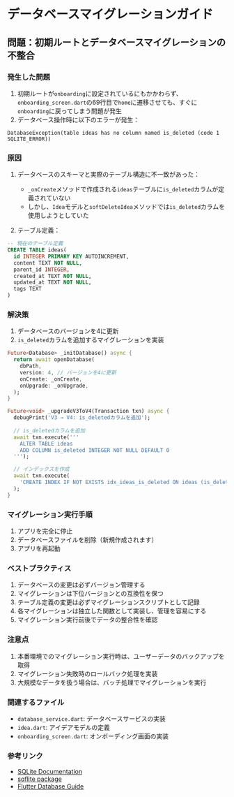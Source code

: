 # データベースマイグレーションガイド

## 問題：初期ルートとデータベースマイグレーションの不整合

### 発生した問題
1. 初期ルートが`onboarding`に設定されているにもかかわらず、`onboarding_screen.dart`の69行目で`home`に遷移させても、すぐに`onboarding`に戻ってしまう問題が発生
2. データベース操作時に以下のエラーが発生：
```
DatabaseException(table ideas has no column named is_deleted (code 1 SQLITE_ERROR))
```

### 原因
1. データベースのスキーマと実際のテーブル構造に不一致があった：
   - `_onCreate`メソッドで作成される`ideas`テーブルに`is_deleted`カラムが定義されていない
   - しかし、`Idea`モデルと`softDeleteIdea`メソッドでは`is_deleted`カラムを使用しようとしていた

2. テーブル定義：
```sql
-- 現在のテーブル定義
CREATE TABLE ideas(
  id INTEGER PRIMARY KEY AUTOINCREMENT,
  content TEXT NOT NULL,
  parent_id INTEGER,
  created_at TEXT NOT NULL,
  updated_at TEXT NOT NULL,
  tags TEXT
)
```

### 解決策
1. データベースのバージョンを4に更新
2. `is_deleted`カラムを追加するマイグレーションを実装

```dart
Future<Database> _initDatabase() async {
  return await openDatabase(
    dbPath,
    version: 4, // バージョンを4に更新
    onCreate: _onCreate,
    onUpgrade: _onUpgrade,
  );
}

Future<void> _upgradeV3ToV4(Transaction txn) async {
  debugPrint('V3 → V4: is_deletedカラムを追加');
  
  // is_deletedカラムを追加
  await txn.execute('''
    ALTER TABLE ideas 
    ADD COLUMN is_deleted INTEGER NOT NULL DEFAULT 0
  ''');

  // インデックスを作成
  await txn.execute(
    'CREATE INDEX IF NOT EXISTS idx_ideas_is_deleted ON ideas (is_deleted)',
  );
}
```

### マイグレーション実行手順
1. アプリを完全に停止
2. データベースファイルを削除（新規作成されます）
3. アプリを再起動

### ベストプラクティス
1. データベースの変更は必ずバージョン管理する
2. マイグレーションは下位バージョンとの互換性を保つ
3. テーブル定義の変更は必ずマイグレーションスクリプトとして記録
4. 各マイグレーションは独立した関数として実装し、管理を容易にする
5. マイグレーション実行前後でデータの整合性を確認

### 注意点
1. 本番環境でのマイグレーション実行時は、ユーザーデータのバックアップを取得
2. マイグレーション失敗時のロールバック処理を実装
3. 大規模なデータを扱う場合は、バッチ処理でマイグレーションを実行

### 関連するファイル
- `database_service.dart`: データベースサービスの実装
- `idea.dart`: アイデアモデルの定義
- `onboarding_screen.dart`: オンボーディング画面の実装

### 参考リンク
- [SQLite Documentation](https://www.sqlite.org/docs.html)
- [sqflite package](https://pub.dev/packages/sqflite)
- [Flutter Database Guide](https://flutter.dev/docs/cookbook/persistence/sqlite) 